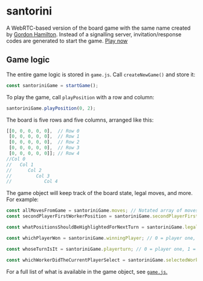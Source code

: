 # santorini

A WebRTC-based version of the board game with the same name created by [Gordon Hamilton](https://mathpickle.com/games/). Instead of a signalling server, invitation/response codes are generated to start the game. [Play now](https://fostersamuel.github.io/santorini)

## Game logic

The entire game logic is stored in `game.js`. Call `createNewGame()` and store it:

```js
const santoriniGame = startGame();
```

To play the game, call `playPosition` with a row and column:
```js
santoriniGame.playPosition(0, 2);
```

The board is five rows and five columns, arranged like this:
```js
[[0, 0, 0, 0, 0],  // Row 0
 [0, 0, 0, 0, 0],  // Row 1
 [0, 0, 0, 0, 0],  // Row 2
 [0, 0, 0, 0, 0],  // Row 3
 [0, 0, 0, 0, 0]]; // Row 4
//Col 0
//   Col 1
//      Col 2
//         Col 3
//    	      Col 4
```


The game object will keep track of the board state, legal moves, and more. For example:
```js
const allMovesFromGame = santoriniGame.moves; // Notated array of moves
const secondPlayerFirstWorkerPosition = santoriniGame.secondPlayerFirstWorker; // Array of row and column position of this worker

const whatPositionsShouldBeHighlightedForNextTurn = santoriniGame.legalBuildsForNextTurn; // Array of row/column pairs that are legal for the next turn

const whichPlayerWon = santoriniGame.winningPlayer; // 0 = player one, 1 = player two

const whoseTurnIsIt = santoriniGame.playerturn; // 0 = player one, 1 = player two

const whichWorkerDidTheCurrentPlayerSelect = santoriniGame.selectedWorker; // 0 = first worker, 1 = second worker
```

For a full list of what is available in the game object, see [`game.js`.](/js/game.js)
